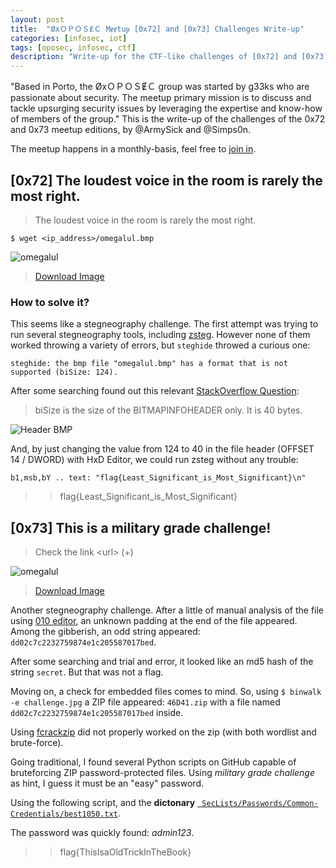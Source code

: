 ```yaml
---
layout: post
title:  "ØxＯＰＯＳɆＣ Mɇɇtuᵽ [0x72] and [0x73] Challenges Write-up"
categories: [infosec, iot]
tags: [oposec, infosec, ctf]
description: "Write-up for the CTF-like challenges of [0x72] and [0x73] edition of the ØxＯＰＯＳɆＣ Mɇɇtuᵽ"
---
```


"Based in Porto, the ØxＯＰＯＳɆＣ group was started by g33ks who are passionate about security. The meetup primary mission is to discuss and tackle upsurging security issues by leveraging the expertise and know-how of members of the group." This is the write-up of the challenges of the 0x72 and 0x73 meetup editions, by @ArmySick and @Simps0n.
<!--more-->

The meetup happens in a monthly-basis, feel free to [join in](https://www.meetup.com/0xOPOSEC/).

## [0x72] The loudest voice in the room is rarely the most right.

> The loudest voice in the room is rarely the most right.

```$ wget <ip_address>/omegalul.bmp```

![omegalul](/images/oposec/omegalul.png)

> [Download Image](/images/oposec/omegalul.png)

### How to solve it?

This seems like a stegneography challenge. The first attempt was trying to run several stegneography tools, including [zsteg](https://github.com/zed-0xff/zsteg). However none of them worked throwing a variety of errors, but ```steghide``` throwed a curious one:

```steghide: the bmp file "omegalul.bmp" has a format that is not supported (biSize: 124).``` 

After some searching found out this relevant [StackOverflow Question](https://stackoverflow.com/questions/25713117/what-is-the-difference-between-bisizeimage-bisize-and-bfsize): 

> biSize is the size of the BITMAPINFOHEADER only. It is 40 bytes.

![Header BMP](/images/oposec/headerBMP.png)

And, by just changing the value from 124 to 40 in the file header (OFFSET 14 / DWORD) with HxD Editor, we could run zsteg without any trouble: 

```b1,msb,bY .. text: "flag{Least_Significant_is_Most_Significant}\n"```

>> flag{Least_Significant_is_Most_Significant}


## [0x73] This is a military grade challenge!

>  Check the link \<url> (+) 

![omegalul](/images/oposec/challenge.jpg)

> [Download Image](/images/oposec/challenge.jpg)

Another stegneography challenge. After a little of manual analysis of the file using [010 editor](https://www.sweetscape.com/010editor/), an unknown padding at the end of the file appeared. Among the gibberish, an odd string appeared: ```dd02c7c2232759874e1c205587017bed```.

After some searching and trial and error, it looked like an md5 hash of the string ```secret```. But that was not a flag.

Moving on, a check for embedded files comes to mind. So, using ```$ binwalk -e challenge.jpg``` a ZIP file appeared: ```46D41.zip``` with a file named ```dd02c7c2232759874e1c205587017bed``` inside.

Using [fcrackzip](https://github.com/hyc/fcrackzip) did not properly worked on the zip (with both wordlist and brute-force).

Going traditional, I found several Python scripts on GitHub capable of bruteforcing ZIP password-protected files. Using *military grade challenge* as hint, I guess it must be an "easy" password. 

Using the following script, and the **dictonary** [```
SecLists/Passwords/Common-Credentials/best1050.txt```](https://github.com/danielmiessler/SecLists/blob/master/Passwords/Common-Credentials/best1050.txt).

<script src="https://gist.github.com/jpdias/569562c7c5ab57492ceec15e20345c25.js"></script>

The password was quickly found: *admin123*. 

>> flag{ThisIsaOldTrickInTheBook} 